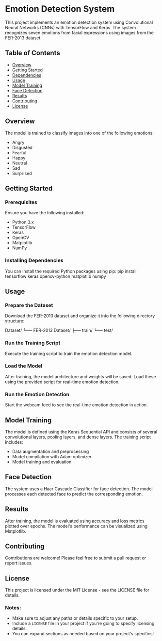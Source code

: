 # Emotion Detection System

This project implements an emotion detection system using Convolutional Neural Networks (CNNs) with TensorFlow and Keras. The system recognizes seven emotions from facial expressions using images from the FER-2013 dataset.

## Table of Contents

- [Overview](#overview)
- [Getting Started](#getting-started)
- [Dependencies](#dependencies)
- [Usage](#usage)
- [Model Training](#model-training)
- [Face Detection](#face-detection)
- [Results](#results)
- [Contributing](#contributing)
- [License](#license)

## Overview

The model is trained to classify images into one of the following emotions:
- Angry
- Disgusted
- Fearful
- Happy
- Neutral
- Sad
- Surprised

## Getting Started

### Prerequisites

Ensure you have the following installed:

- Python 3.x
- TensorFlow
- Keras
- OpenCV
- Matplotlib
- NumPy

### Installing Dependencies

You can install the required Python packages using pip:  pip install tensorflow keras opencv-python matplotlib numpy

## Usage

### Prepare the Dataset
Download the FER-2013 dataset and organize it into the following directory structure:

Dataset/
    └── FER-2013 Dataset/
        ├── train/
        └── test/


### Run the Training Script
Execute the training script to train the emotion detection model.

### Load the Model
After training, the model architecture and weights will be saved. Load these using the provided script for real-time emotion detection.

### Run the Emotion Detection
Start the webcam feed to see the real-time emotion detection in action.

## Model Training
The model is defined using the Keras Sequential API and consists of several convolutional layers, pooling layers, and dense layers. The training script includes:

- Data augmentation and preprocessing
- Model compilation with Adam optimizer
- Model training and evaluation

## Face Detection
The system uses a Haar Cascade Classifier for face detection. The model processes each detected face to predict the corresponding emotion.

## Results
After training, the model is evaluated using accuracy and loss metrics plotted over epochs. The model's performance can be visualized using Matplotlib.

## Contributing
Contributions are welcome! Please feel free to submit a pull request or report issues.

## License
This project is licensed under the MIT License - see the LICENSE file for details.

### Notes:
- Make sure to adjust any paths or details specific to your setup.
- Include a `LICENSE` file in your project if you're going to specify licensing details.
- You can expand sections as needed based on your project's specifics!


